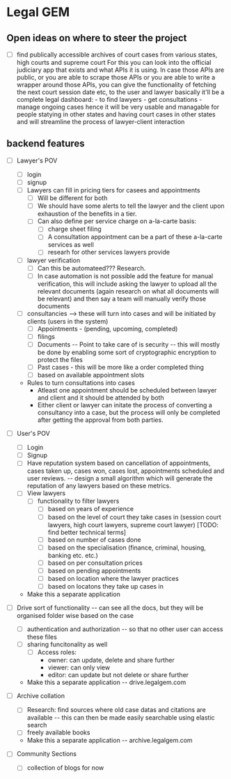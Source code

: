 # Legal GEM

## Open ideas on where to steer the project 

- [ ] find publically accessible archives of court cases from various states, high courts and supreme court
        For this you can look into the official judiciary app that exists and what APIs it is using.
        In case those APIs are public, or you are able to scrape those APIs or you are able to write a wrapper around 
        those APIs, you can give the functionality of fetching the next court session date etc, to the user and lawyer
        basically it'll be a complete legal dashboard:
            - to find lawyers
            - get consultations
            - manage ongoing cases
            hence it will be very usable and managable for people statying in other states and having court cases
            in other states and will streamline the process of lawyer-client interaction


## backend features

- [ ] Lawyer's POV
    - [ ] login
    - [ ] signup
    - [ ] Lawyers can fill in pricing tiers for casees and appointments
        - [ ] Will be different for both
        - [ ] We should have some alerts to tell the lawyer and the client upon exhaustion of the benefits in a tier.
        - [ ] Can also define per service charge on a-la-carte basis:
            - [ ] charge sheet filing
            - [ ] A consultation appointment can be a part of these a-la-carte services as well
            - [ ] researh for other services lawyers provide
    - [ ] lawyer verification
        - [ ] Can this be automateed??? Research.
        - [ ] In case automation is not possible add the feature for manual verification, this will include
        asking the lawyer to upload all the relevant documents (again research on what all documents will be relevant) and then say a team will manually verify those documents
    - [ ] consultancies --> these will turn into cases and will be initiated by clients (users in the system)
        - [ ] Appointments - (pending, upcoming, completed)
        - [ ] filings
        - [ ] Documents -- Point to take care of is security -- this will mostly be done by enabling some sort of cryptographic encryption to protect the files
        - [ ] Past cases - this will be more like a order completed thing 
        - [ ] based on available appointment slots
    - Rules to turn consultations into cases
        - Atleast one appointment should be scheduled between lawyer and client and it should be attended by both
        - Either client or lawyer can initate the process of converting a consultancy into a case, but the process will only be completed after getting the approval from both parties.
        

- [ ] User's POV
    - [ ] Login
    - [ ] Signup
    - [ ] Have reputation system based on cancellation of appointments, cases taken up, cases won, cases lost, appointments scheduled and user reviews. -- design a small algorithm which will generate the reputation of any lawyers based on these metrics.
    - [ ] View lawyers 
        - [ ] functionality to filter lawyers
             - [ ] based on years of experience
             - [ ] based on the level of court they take cases in (session court lawyers, high court lawyers, supreme court lawyer) [TODO: find better technical terms]
             - [ ] based on number of cases done
             - [ ] based on the specialisation (finance, criminal, housing, banking etc. etc.)
             - [ ] based on per consultation prices
             - [ ] based on pending appointments
             - [ ] based on location where the lawyer practices
             - [ ] based on locatons they take up cases in
    - Make this a separate application 

- [ ] Drive sort of functionality -- can see all the docs, but they will be organised folder wise based on the case
    - [ ] authentication and authorization -- so that no other user can access these files
    - [ ] sharing funcitonality as well
        - [ ] Access roles:
            - owner: can update, delete and share further
            - viewer: can only view
            - editor: can update but not delete or share further
    - Make this a separate application -- drive.legalgem.com

- [ ] Archive collation
    - [ ] Research: find sources where old case datas and citations are available -- this can then be made easily searchable using elastic search
    - [ ] freely available books 
    - Make this a separate application  -- archive.legalgem.com

- [ ] Community Sections
    - [ ] collection of blogs for now